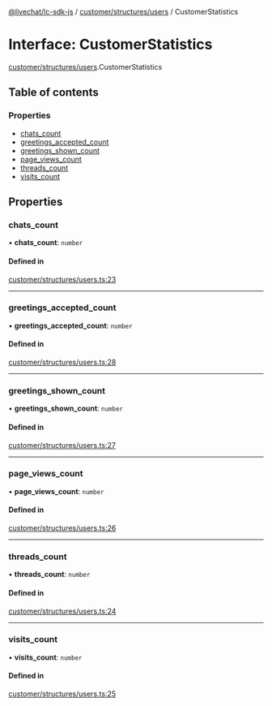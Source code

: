 [@livechat/lc-sdk-js](../README.md) / [customer/structures/users](../modules/customer_structures_users.md) / CustomerStatistics

# Interface: CustomerStatistics

[customer/structures/users](../modules/customer_structures_users.md).CustomerStatistics

## Table of contents

### Properties

- [chats\_count](customer_structures_users.CustomerStatistics.md#chats_count)
- [greetings\_accepted\_count](customer_structures_users.CustomerStatistics.md#greetings_accepted_count)
- [greetings\_shown\_count](customer_structures_users.CustomerStatistics.md#greetings_shown_count)
- [page\_views\_count](customer_structures_users.CustomerStatistics.md#page_views_count)
- [threads\_count](customer_structures_users.CustomerStatistics.md#threads_count)
- [visits\_count](customer_structures_users.CustomerStatistics.md#visits_count)

## Properties

### chats\_count

• **chats\_count**: `number`

#### Defined in

[customer/structures/users.ts:23](https://github.com/livechat/lc-sdk-js/blob/d267eeb/src/customer/structures/users.ts#L23)

___

### greetings\_accepted\_count

• **greetings\_accepted\_count**: `number`

#### Defined in

[customer/structures/users.ts:28](https://github.com/livechat/lc-sdk-js/blob/d267eeb/src/customer/structures/users.ts#L28)

___

### greetings\_shown\_count

• **greetings\_shown\_count**: `number`

#### Defined in

[customer/structures/users.ts:27](https://github.com/livechat/lc-sdk-js/blob/d267eeb/src/customer/structures/users.ts#L27)

___

### page\_views\_count

• **page\_views\_count**: `number`

#### Defined in

[customer/structures/users.ts:26](https://github.com/livechat/lc-sdk-js/blob/d267eeb/src/customer/structures/users.ts#L26)

___

### threads\_count

• **threads\_count**: `number`

#### Defined in

[customer/structures/users.ts:24](https://github.com/livechat/lc-sdk-js/blob/d267eeb/src/customer/structures/users.ts#L24)

___

### visits\_count

• **visits\_count**: `number`

#### Defined in

[customer/structures/users.ts:25](https://github.com/livechat/lc-sdk-js/blob/d267eeb/src/customer/structures/users.ts#L25)
